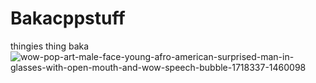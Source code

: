 # Bakacppstuff
thingies thing baka
![wow-pop-art-male-face-young-afro-american-surprised-man-in-glasses-with-open-mouth-and-wow-speech-bubble-1718337-1460098](https://user-images.githubusercontent.com/72459611/232694574-49aab708-47c1-477b-9cd1-a8a5925346e9.jpg)
